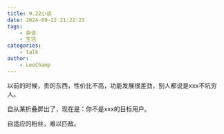 ```yaml
---
title: 9.22小谈
date: 2024-09-22 21:22:23
tags:
    - 杂谈
    - 生活
categories:
    - talk
author:
    - LeoChamp
---
```




 



以前的时候，贵的东西，性价比不高，功能发展很差劲，别人都说是xxx不坑穷人。

自从某折叠屏出了，现在是：你不是xxx的目标用户。

自适应的粉丝，难以匹敌。
